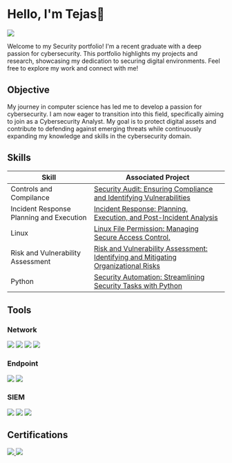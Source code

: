 # Hello, I'm Tejas👋
<a href="https://www.linkedin.com/in/tejas-wakodkar"><img src="https://img.shields.io/badge/-LinkedIn-0072b1?&style=for-the-badge&logo=linkedin&logoColor=white" /></a>

Welcome to my Security portfolio! I'm a recent graduate with a deep passion for cybersecurity. This portfolio highlights my projects and research, showcasing my dedication to securing digital environments. Feel free to explore my work and connect with me!

## Objective

My journey in computer science has led me to develop a passion for cybersecurity. I am now eager to transition into this field, specifically aiming to join as a Cybersecurity Analyst. My goal is to protect digital assets and contribute to defending against emerging threats while continuously expanding my knowledge and skills in the cybersecurity domain.

## Skills

| Skill                                         | Associated Project         |
|-----------------------------------------------|----------------------------|
| Controls and Compilance                       | <a href="https://github.com/iTejasW/Secutity_Audit">Security Audit: Ensuring Compliance and Identifying Vulnerabilities</a>|
| Incident Response Planning and Execution      | <a href="https://github.com/iTejasW/Incident-Respond.git">Incident Response: Planning, Execution, and Post-Incident Analysis</a>|
| Linux                                         | <a href="https://github.com/iTejasW/Linux-File-Permission.git">Linux File Permission: Managing Secure Access Control.</a>|
| Risk and Vulnerability Assessment             | <a href="https://github.com/iTejasW/Vulnerability-Assessment-.git">Risk and Vulnerability Assessment: Identifying and Mitigating Organizational Risks</a>|
| Python                                        | <a href="https://github.com/iTejasW/Automate-Security-Task.git">Security Automation: Streamlining Security Tasks with Python</a>|
## Tools

### Network
<div>
    <img src="https://img.shields.io/badge/-Wireshark-1679A7?&style=for-the-badge&logo=Wireshark&logoColor=white" />
    <img src="https://img.shields.io/badge/-Suricata-EF3B2D?&style=for-the-badge&logo=Suricata&logoColor=white" />
    <img src="https://img.shields.io/badge/-tcpdump-FF4500?style=for-the-badge&logo=tcpdump&logoColor=white" />
    <img src="https://img.shields.io/badge/-Nmap-800080?style=for-the-badge&logo=nmap&logoColor=white" />

</div>

### Endpoint
<div>
    <img src="https://img.shields.io/badge/-Microsoft_Defender_for_Endpoint-00A4EF?&style=for-the-badge&logo=Microsoft&logoColor=white" />
    <img src="https://img.shields.io/badge/-Velociraptor-4B275F?&style=for-the-badge&logo=Velociraptor&logoColor=white" />
</div>

### SIEM
<div>
    <img src="https://img.shields.io/badge/-Microsoft_Sentinel-0078D4?&style=for-the-badge&logo=Microsoft&logoColor=white" />
    <img src="https://img.shields.io/badge/-Splunk-000000?&style=for-the-badge&logo=Splunk&logoColor=white" />
    <img src="https://img.shields.io/badge/-Elastic-005571?&style=for-the-badge&logo=Elastic&logoColor=white" />
</div>

## Certifications
<div>
<a href="https://www.credly.com/badges/a9347269-ca7c-4dd4-9985-36e407d3fea4" target="_blank">
  <img src="https://img.shields.io/badge/-Google%20Cybersecurity-4285F4?style=for-the-badge&logo=Google&logoColor=white" />
</a>
<a href="https://drive.google.com/file/d/1TPPy2agyxzpJDxn_L0df9Yc4ExrqJrM7/view?usp=sharing" target="_blank">
  <img src="https://img.shields.io/badge/-Cisco%20Python%20Certification-003D6C?style=for-the-badge&logo=Python&logoColor=white" />
</a>



</div>


